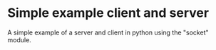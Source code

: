 # Simple example client and server 
A simple example of a server and client in python using the "socket" module. 
